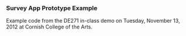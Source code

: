### Survey App Prototype Example

Example code from the DE271 in-class demo on Tuesday, November 13, 2012 at Cornish College of the Arts.